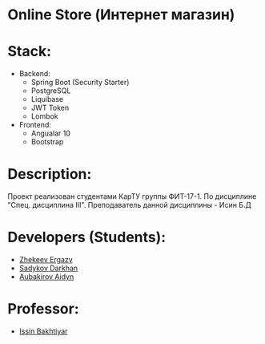 # Online Store (Интернет магазин)

# Stack:
- Backend:
  - Spring Boot (Security Starter)
  - PostgreSQL 
  - Liquibase
  - JWT Token
  - Lombok
- Frontend:
  - Angualar 10
  - Bootstrap

# Description:
Проект реализован студентами КарТУ группы ФИТ-17-1. По дисциплине "Спец. дисциплина III". Преподаватель данной дисциплины - Исин Б.Д

# Developers (Students):
- <a href="https://github.com/zhekeev">Zhekeev Ergazy</a>
- <a href="https://github.com/khandora">Sadykov Darkhan</a>
- <a href="https://github.com/kzbakir">Aubakirov Aidyn</a>

# Professor:
- <a href="https://github.com/BakhtiyarIssin">Issin Bakhtiyar</a>
